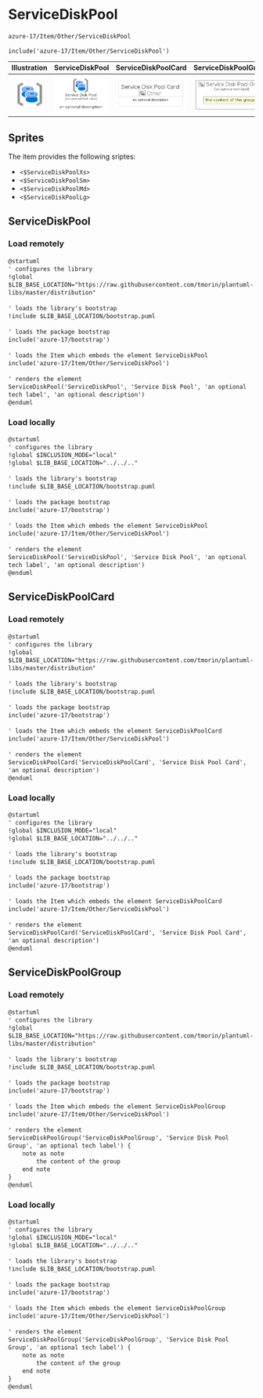 # ServiceDiskPool


```text
azure-17/Item/Other/ServiceDiskPool
```

```text
include('azure-17/Item/Other/ServiceDiskPool')
```



| Illustration | ServiceDiskPool | ServiceDiskPoolCard | ServiceDiskPoolGroup |
| :---: | :---: | :---: | :---: |
| ![illustration for Illustration](../../../azure-17/Item/Other/ServiceDiskPool.png) | ![illustration for ServiceDiskPool](../../../azure-17/Item/Other/ServiceDiskPool.Local.png) | ![illustration for ServiceDiskPoolCard](../../../azure-17/Item/Other/ServiceDiskPoolCard.Local.png) | ![illustration for ServiceDiskPoolGroup](../../../azure-17/Item/Other/ServiceDiskPoolGroup.Local.png) |



## Sprites
The item provides the following sriptes:

- `<$ServiceDiskPoolXs>`
- `<$ServiceDiskPoolSm>`
- `<$ServiceDiskPoolMd>`
- `<$ServiceDiskPoolLg>`





## ServiceDiskPool

### Load remotely
```plantuml
@startuml
' configures the library
!global $LIB_BASE_LOCATION="https://raw.githubusercontent.com/tmorin/plantuml-libs/master/distribution"

' loads the library's bootstrap
!include $LIB_BASE_LOCATION/bootstrap.puml

' loads the package bootstrap
include('azure-17/bootstrap')

' loads the Item which embeds the element ServiceDiskPool
include('azure-17/Item/Other/ServiceDiskPool')

' renders the element
ServiceDiskPool('ServiceDiskPool', 'Service Disk Pool', 'an optional tech label', 'an optional description')
@enduml
```

### Load locally
```plantuml
@startuml
' configures the library
!global $INCLUSION_MODE="local"
!global $LIB_BASE_LOCATION="../../.."

' loads the library's bootstrap
!include $LIB_BASE_LOCATION/bootstrap.puml

' loads the package bootstrap
include('azure-17/bootstrap')

' loads the Item which embeds the element ServiceDiskPool
include('azure-17/Item/Other/ServiceDiskPool')

' renders the element
ServiceDiskPool('ServiceDiskPool', 'Service Disk Pool', 'an optional tech label', 'an optional description')
@enduml
```

## ServiceDiskPoolCard

### Load remotely
```plantuml
@startuml
' configures the library
!global $LIB_BASE_LOCATION="https://raw.githubusercontent.com/tmorin/plantuml-libs/master/distribution"

' loads the library's bootstrap
!include $LIB_BASE_LOCATION/bootstrap.puml

' loads the package bootstrap
include('azure-17/bootstrap')

' loads the Item which embeds the element ServiceDiskPoolCard
include('azure-17/Item/Other/ServiceDiskPool')

' renders the element
ServiceDiskPoolCard('ServiceDiskPoolCard', 'Service Disk Pool Card', 'an optional description')
@enduml
```

### Load locally
```plantuml
@startuml
' configures the library
!global $INCLUSION_MODE="local"
!global $LIB_BASE_LOCATION="../../.."

' loads the library's bootstrap
!include $LIB_BASE_LOCATION/bootstrap.puml

' loads the package bootstrap
include('azure-17/bootstrap')

' loads the Item which embeds the element ServiceDiskPoolCard
include('azure-17/Item/Other/ServiceDiskPool')

' renders the element
ServiceDiskPoolCard('ServiceDiskPoolCard', 'Service Disk Pool Card', 'an optional description')
@enduml
```

## ServiceDiskPoolGroup

### Load remotely
```plantuml
@startuml
' configures the library
!global $LIB_BASE_LOCATION="https://raw.githubusercontent.com/tmorin/plantuml-libs/master/distribution"

' loads the library's bootstrap
!include $LIB_BASE_LOCATION/bootstrap.puml

' loads the package bootstrap
include('azure-17/bootstrap')

' loads the Item which embeds the element ServiceDiskPoolGroup
include('azure-17/Item/Other/ServiceDiskPool')

' renders the element
ServiceDiskPoolGroup('ServiceDiskPoolGroup', 'Service Disk Pool Group', 'an optional tech label') {
    note as note
        the content of the group
    end note
}
@enduml
```

### Load locally
```plantuml
@startuml
' configures the library
!global $INCLUSION_MODE="local"
!global $LIB_BASE_LOCATION="../../.."

' loads the library's bootstrap
!include $LIB_BASE_LOCATION/bootstrap.puml

' loads the package bootstrap
include('azure-17/bootstrap')

' loads the Item which embeds the element ServiceDiskPoolGroup
include('azure-17/Item/Other/ServiceDiskPool')

' renders the element
ServiceDiskPoolGroup('ServiceDiskPoolGroup', 'Service Disk Pool Group', 'an optional tech label') {
    note as note
        the content of the group
    end note
}
@enduml
```


